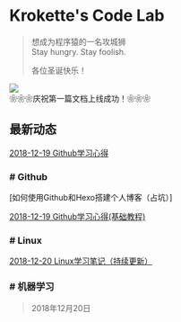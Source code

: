 # Krokette's Code Lab
> 想成为程序猿的一名攻城狮  
> Stay hungry. Stay foolish.  
> 
> 各位圣诞快乐！

![](http://images.youshang.com/club/cms/uploadfile/2010/1119/20101119020539973.jpg)  
❀❀❀庆祝第一篇文档上线成功！❀❀❀

## 最新动态
[2018-12-19 Github学习心得](20181219_Github学习心得(基础教程).md)

### # Github
[如何使用Github和Hexo搭建个人博客（占坑）]

[2018-12-19 Github学习心得(基础教程)](20181219_Github学习心得(基础教程).md)

### # Linux
[2018-12-20 Linux学习笔记（持续更新）](20181220_Linux学习笔记（持续更新）.md)

### # 机器学习

> 2018年12月20日